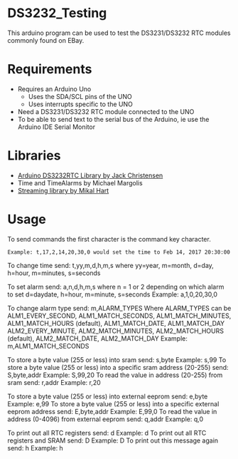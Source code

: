 # DS3232_Testing

This arduino program can be used to test the DS3231/DS3232 RTC modules commonly found on EBay.

# Requirements
* Requires an Arduino Uno
  * Uses the SDA/SCL pins of the UNO
  * Uses interrupts specific to the UNO
* Need a DS3231/DS3232 RTC module connected to the UNO
* To be able to send text to the serial bus of the Arduino, ie use the Arduino IDE Serial Monitor

# Libraries
* [Arduino DS3232RTC Library by Jack Christensen](https://github.com/JChristensen/DS3232RTC)
* Time and TimeAlarms by Michael Margolis
* [Streaming library by Mikal Hart](http://arduiniana.org/libraries/streaming/)

# Usage

To send commands the first character is the command key character.

	Example: t,17,2,14,20,30,0 would set the time to Feb 14, 2017 20:30:00

To change time send: t,yy,m,d,h,m,s
	 where yy=year, m=month, d=day, h=hour, m=minutes, s=seconds

To set alarm send: a,n,d,h,m,s
	 where n = 1 or 2 depending on which alarm to set
	 d=daydate, h=hour, m=minute, s=seconds
	 Example: a,1,0,20,30,0

To change alarm type send: m,ALARM_TYPES
	 Where ALARM_TYPES can be ALM1_EVERY_SECOND, ALM1_MATCH_SECONDS, ALM1_MATCH_MINUTES,
	 ALM1_MATCH_HOURS (default), ALM1_MATCH_DATE, ALM1_MATCH_DAY
	 ALM2_EVERY_MINUTE, ALM2_MATCH_MINUTES, ALM2_MATCH_HOURS (default),
	 ALM2_MATCH_DATE, ALM2_MATCH_DAY
	 Example: m,ALM1_MATCH_SECONDS

To store a byte value (255 or less) into sram send: s,byte
	Example: s,99
To store a byte value (255 or less) into a specific sram address (20-255) send: S,byte,addr
	Example: S,99,20
To read the value in address (20-255) from sram send: r,addr
	Example: r,20

To store a byte value (255 or less) into external eeprom send: e,byte
	Example: e,99
To store a byte value (255 or less) into a specific external eeprom address send: E,byte,addr
	Example: E,99,0
To read the value in address (0-4096) from external eeprom send: q,addr
	Example: q,0

To print out all RTC registers send: d
	Example: d
To print out all RTC registers and SRAM send: D
	Example: D
To print out this message again send: h
	Example: h
